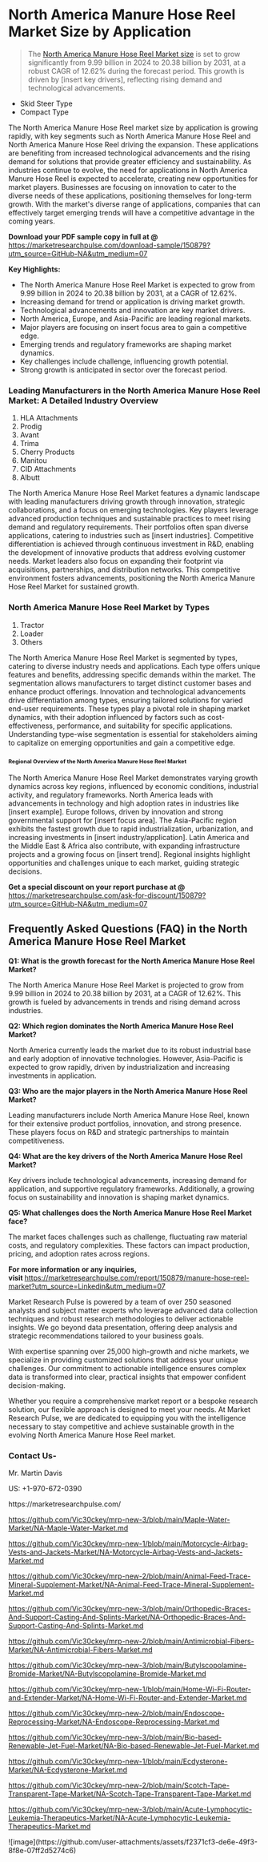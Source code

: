 <h1>North America Manure Hose Reel Market&nbsp;Size by Application</h1><blockquote><p>The <a href="https://marketresearchpulse.com/download-sample/150879?utm_source=GitHub-NA&amp;utm_medium=07">North America Manure Hose Reel Market size</a> is set to grow significantly from 9.99 billion in 2024 to 20.38 billion by 2031, at a robust CAGR of 12.62% during the forecast period. This growth is driven by [insert key drivers], reflecting rising demand and technological advancements.</p></blockquote><ul><li>Skid Steer Type<li> Compact Type</li></ul><p>The North America Manure Hose Reel market size by application is growing rapidly, with key segments such as North America Manure Hose Reel and North America Manure Hose Reel driving the expansion. These applications are benefiting from increased technological advancements and the rising demand for solutions that provide greater efficiency and sustainability. As industries continue to evolve, the need for applications in North America Manure Hose Reel is expected to accelerate, creating new opportunities for market players. Businesses are focusing on innovation to cater to the diverse needs of these applications, positioning themselves for long-term growth. With the market's diverse range of applications, companies that can effectively target emerging trends will have a competitive advantage in the coming years.</p><p><strong>Download your PDF sample copy in full at @ </strong><a href="https://marketresearchpulse.com/download-sample/150879?utm_source=GitHub-NA&amp;utm_medium=07">https://marketresearchpulse.com/download-sample/150879?utm_source=GitHub-NA&amp;utm_medium=07</a></p><p><strong>Key Highlights: </strong></p><ul><li>The North America Manure Hose Reel Market is expected to grow from 9.99 billion in 2024 to 20.38 billion by 2031, at a CAGR of 12.62%.</li><li>Increasing demand for trend or application is driving market growth.</li><li>Technological advancements and innovation are key market drivers.</li><li>North America, Europe, and Asia-Pacific are leading regional markets.</li><li>Major players are focusing on insert focus area to gain a competitive edge.</li><li>Emerging trends and regulatory frameworks are shaping market dynamics.</li><li>Key challenges include challenge, influencing growth potential.</li><li>Strong growth is anticipated in sector over the forecast period.</li></ul><h3>Leading Manufacturers in the North America Manure Hose Reel Market: A Detailed Industry Overview</h3><ol><li>HLA Attachments</li><li>Prodig</li><li>Avant</li><li>Trima</li><li>Cherry Products</li><li>Manitou</li><li>CID Attachments</li><li>Albutt</li></ol><div class="flex max-w-full flex-col flex-grow"><div class="min-h-8 text-message flex w-full flex-col items-end gap-2 whitespace-normal break-words [.text-message+&amp;]:mt-5" dir="auto" data-message-author-role="assistant" data-message-id="fd8432e4-4910-450d-b182-61b7bfb0a01f" data-message-model-slug="gpt-4o"><div class="flex w-full flex-col gap-1 empty:hidden first:pt-[3px]"><div class="markdown prose w-full break-words dark:prose-invert light"><p>The North America Manure Hose Reel Market features a dynamic landscape with leading manufacturers driving growth through innovation, strategic collaborations, and a focus on emerging technologies. Key players leverage advanced production techniques and sustainable practices to meet rising demand and regulatory requirements. Their portfolios often span diverse applications, catering to industries such as [insert industries]. Competitive differentiation is achieved through continuous investment in R&amp;D, enabling the development of innovative products that address evolving customer needs. Market leaders also focus on expanding their footprint via acquisitions, partnerships, and distribution networks. This competitive environment fosters advancements, positioning the North America Manure Hose Reel Market for sustained growth.</p></div></div></div></div><h3>North America Manure Hose Reel Market by Types</h3><ol><li>Tractor<li> Loader<li> Others</li></ol><div class="flex max-w-full flex-col flex-grow"><div class="min-h-8 text-message flex w-full flex-col items-end gap-2 whitespace-normal break-words [.text-message+&amp;]:mt-5" dir="auto" data-message-author-role="assistant" data-message-id="084470be-0bb7-4664-bddf-5156b4f41249" data-message-model-slug="gpt-4o-mini"><div class="flex w-full flex-col gap-1 empty:hidden first:pt-[3px]"><div class="markdown prose w-full break-words dark:prose-invert light"><p>The North America Manure Hose Reel Market is segmented by types, catering to diverse industry needs and applications. Each type offers unique features and benefits, addressing specific demands within the market. The segmentation allows manufacturers to target distinct customer bases and enhance product offerings. Innovation and technological advancements drive differentiation among types, ensuring tailored solutions for varied end-user requirements. These types play a pivotal role in shaping market dynamics, with their adoption influenced by factors such as cost-effectiveness, performance, and suitability for specific applications. Understanding type-wise segmentation is essential for stakeholders aiming to capitalize on emerging opportunities and gain a competitive edge.</p></div></div></div></div><h3><span style="font-size: 11px;">Regional Overview of the North America Manure Hose Reel Market</span></h3><div class="flex max-w-full flex-col flex-grow"><div class="min-h-8 text-message flex w-full flex-col items-end gap-2 whitespace-normal break-words [.text-message+&amp;]:mt-5" dir="auto" data-message-author-role="assistant" data-message-id="e9038762-ce64-4e30-91c9-9bd413514231" data-message-model-slug="gpt-4o-mini"><div class="flex w-full flex-col gap-1 empty:hidden first:pt-[3px]"><div class="markdown prose w-full break-words dark:prose-invert light"><p>The North America Manure Hose Reel Market demonstrates varying growth dynamics across key regions, influenced by economic conditions, industrial activity, and regulatory frameworks. North America leads with advancements in technology and high adoption rates in industries like [insert example]. Europe follows, driven by innovation and strong governmental support for [insert focus area]. The Asia-Pacific region exhibits the fastest growth due to rapid industrialization, urbanization, and increasing investments in [insert industry/application]. Latin America and the Middle East &amp; Africa also contribute, with expanding infrastructure projects and a growing focus on [insert trend]. Regional insights highlight opportunities and challenges unique to each market, guiding strategic decisions.</p></div></div></div></div><p><strong>Get a special discount on your report purchase at @ </strong><a href="https://marketresearchpulse.com/ask-for-discount/150879?utm_source=GitHub-NA&amp;utm_medium=07">https://marketresearchpulse.com/ask-for-discount/150879?utm_source=GitHub-NA&amp;utm_medium=07</a></p><h2>Frequently Asked Questions (FAQ) in the North America Manure Hose Reel Market</h2><p><strong>Q1: What is the growth forecast for the North America Manure Hose Reel Market?</strong></p><p>The North America Manure Hose Reel Market is projected to grow from 9.99 billion in 2024 to 20.38 billion by 2031, at a CAGR of 12.62%. This growth is fueled by advancements in trends and rising demand across industries.</p><p><strong>Q2: Which region dominates the North America Manure Hose Reel Market?</strong></p><p>North America currently leads the market due to its robust industrial base and early adoption of innovative technologies. However, Asia-Pacific is expected to grow rapidly, driven by industrialization and increasing investments in application.</p><p><strong>Q3: Who are the major players in the North America Manure Hose Reel Market?</strong></p><p>Leading manufacturers include North America Manure Hose Reel, known for their extensive product portfolios, innovation, and strong presence. These players focus on R&amp;D and strategic partnerships to maintain competitiveness.</p><p><strong>Q4: What are the key drivers of the North America Manure Hose Reel Market?</strong></p><p>Key drivers include technological advancements, increasing demand for application, and supportive regulatory frameworks. Additionally, a growing focus on sustainability and innovation is shaping market dynamics.</p><p><strong>Q5: What challenges does the North America Manure Hose Reel Market face?</strong></p><p>The market faces challenges such as challenge, fluctuating raw material costs, and regulatory complexities. These factors can impact production, pricing, and adoption rates across regions.</p><p><strong>For more information or any inquiries, visit&nbsp;</strong><a href="https://marketresearchpulse.com/report/150879/manure-hose-reel-market?utm_source=Linkedin&utm_medium=07">https://marketresearchpulse.com/report/150879/manure-hose-reel-market?utm_source=Linkedin&utm_medium=07</a></p><p>Market Research Pulse is powered by a team of over 250 seasoned analysts and subject matter experts who leverage advanced data collection techniques and robust research methodologies to deliver actionable insights. We go beyond data presentation, offering deep analysis and strategic recommendations tailored to your business goals.</p><p>With expertise spanning over 25,000 high-growth and niche markets, we specialize in providing customized solutions that address your unique challenges. Our commitment to actionable intelligence ensures complex data is transformed into clear, practical insights that empower confident decision-making.</p><p>Whether you require a comprehensive market report or a bespoke research solution, our flexible approach is designed to meet your needs. At Market Research Pulse, we are dedicated to equipping you with the intelligence necessary to stay competitive and achieve sustainable growth in the evolving North America Manure Hose Reel market.</p><h3><strong>Contact Us-</strong></h3><p>Mr. Martin Davis</p><p>US: +1-970-672-0390</p><p>https://marketresearchpulse.com/</p><p><a href="https://github.com/Vic30ckey/mrp-new-3/blob/main/Maple-Water-Market/NA-Maple-Water-Market.md">https://github.com/Vic30ckey/mrp-new-3/blob/main/Maple-Water-Market/NA-Maple-Water-Market.md</a></p><p><a href="https://github.com/Vic30ckey/mrp-new-1/blob/main/Motorcycle-Airbag-Vests-and-Jackets-Market/NA-Motorcycle-Airbag-Vests-and-Jackets-Market.md">https://github.com/Vic30ckey/mrp-new-1/blob/main/Motorcycle-Airbag-Vests-and-Jackets-Market/NA-Motorcycle-Airbag-Vests-and-Jackets-Market.md</a></p><p><a href="https://github.com/Vic30ckey/mrp-new-2/blob/main/Animal-Feed-Trace-Mineral-Supplement-Market/NA-Animal-Feed-Trace-Mineral-Supplement-Market.md">https://github.com/Vic30ckey/mrp-new-2/blob/main/Animal-Feed-Trace-Mineral-Supplement-Market/NA-Animal-Feed-Trace-Mineral-Supplement-Market.md</a></p><p><a href="https://github.com/Vic30ckey/mrp-new-3/blob/main/Orthopedic-Braces-And-Support-Casting-And-Splints-Market/NA-Orthopedic-Braces-And-Support-Casting-And-Splints-Market.md">https://github.com/Vic30ckey/mrp-new-3/blob/main/Orthopedic-Braces-And-Support-Casting-And-Splints-Market/NA-Orthopedic-Braces-And-Support-Casting-And-Splints-Market.md</a></p><p><a href="https://github.com/Vic30ckey/mrp-new-2/blob/main/Antimicrobial-Fibers-Market/NA-Antimicrobial-Fibers-Market.md">https://github.com/Vic30ckey/mrp-new-2/blob/main/Antimicrobial-Fibers-Market/NA-Antimicrobial-Fibers-Market.md</a></p><p><a href="https://github.com/Vic30ckey/mrp-new-3/blob/main/Butylscopolamine-Bromide-Market/NA-Butylscopolamine-Bromide-Market.md">https://github.com/Vic30ckey/mrp-new-3/blob/main/Butylscopolamine-Bromide-Market/NA-Butylscopolamine-Bromide-Market.md</a></p><p><a href="https://github.com/Vic30ckey/mrp-new-1/blob/main/Home-Wi-Fi-Router-and-Extender-Market/NA-Home-Wi-Fi-Router-and-Extender-Market.md">https://github.com/Vic30ckey/mrp-new-1/blob/main/Home-Wi-Fi-Router-and-Extender-Market/NA-Home-Wi-Fi-Router-and-Extender-Market.md</a></p><p><a href="https://github.com/Vic30ckey/mrp-new-2/blob/main/Endoscope-Reprocessing-Market/NA-Endoscope-Reprocessing-Market.md">https://github.com/Vic30ckey/mrp-new-2/blob/main/Endoscope-Reprocessing-Market/NA-Endoscope-Reprocessing-Market.md</a></p><p><a href="https://github.com/Vic30ckey/mrp-new-3/blob/main/Bio-based-Renewable-Jet-Fuel-Market/NA-Bio-based-Renewable-Jet-Fuel-Market.md">https://github.com/Vic30ckey/mrp-new-3/blob/main/Bio-based-Renewable-Jet-Fuel-Market/NA-Bio-based-Renewable-Jet-Fuel-Market.md</a></p><p><a href="https://github.com/Vic30ckey/mrp-new-1/blob/main/Ecdysterone-Market/NA-Ecdysterone-Market.md">https://github.com/Vic30ckey/mrp-new-1/blob/main/Ecdysterone-Market/NA-Ecdysterone-Market.md</a></p><p><a href="https://github.com/Vic30ckey/mrp-new-2/blob/main/Scotch-Tape-Transparent-Tape-Market/NA-Scotch-Tape-Transparent-Tape-Market.md">https://github.com/Vic30ckey/mrp-new-2/blob/main/Scotch-Tape-Transparent-Tape-Market/NA-Scotch-Tape-Transparent-Tape-Market.md</a></p><p><a href="https://github.com/Vic30ckey/mrp-new-3/blob/main/Acute-Lymphocytic-Leukemia-Therapeutics-Market/NA-Acute-Lymphocytic-Leukemia-Therapeutics-Market.md">https://github.com/Vic30ckey/mrp-new-3/blob/main/Acute-Lymphocytic-Leukemia-Therapeutics-Market/NA-Acute-Lymphocytic-Leukemia-Therapeutics-Market.md</a></p>
![image](https://github.com/user-attachments/assets/f2371cf3-de6e-49f3-8f8e-07ff2d5274c6)
